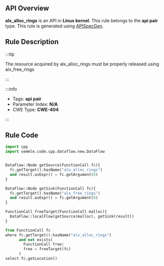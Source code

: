 ---
---


## API Overview
**alx_alloc_rings** is an API in **Linux kernel**. This rule belongs to the **api pair** type. This rule is generated using [APISpecGen](../../tools/APISpecGen).
## Rule Description

:::tip

The resource acquired by alx_alloc_rings must be properly released using alx_free_rings

:::

:::info

- Tags: **api pair**
- Parameter Index: **N/A**
- CWE Type: **CWE-404**

:::

## Rule Code
```python
import cpp
import semmle.code.cpp.dataflow.new.DataFlow


DataFlow::Node getSource(FunctionCall fc){
  fc.getTarget().hasName("alx_alloc_rings")
  and result.asExpr() = fc.getArgument(0)
}

DataFlow::Node getSink(FunctionCall fc){
  fc.getTarget().hasName("alx_free_rings")
  and result.asExpr() = fc.getArgument(0)
}

FunctionCall freeTarget(FunctionCall malloc){
  DataFlow::localFlow(getSource(malloc), getSink(result))
}

from FunctionCall fc
where fc.getTarget().hasName("alx_alloc_rings")
      and not exists(
        FunctionCall free| 
        free = freeTarget(fc)
      )
select fc.getLocation()

    
```